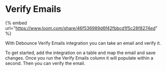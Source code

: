 # Verify Emails

{% embed url="https://www.loom.com/share/46f536989d6f42fbbcd1f5c28f8274ed" %}

With Debounce Verify Emails integration you can take an email and verify it.

To get started, add the integration on a table and map the email and save changes. Once you run the Verify Emails column it will populate within a second. Then you can verify the email.
